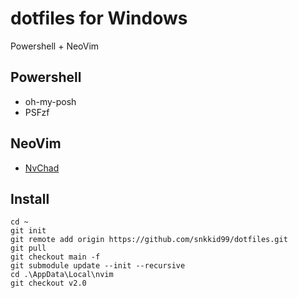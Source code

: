 # dotfiles for Windows
Powershell + NeoVim

## Powershell
- oh-my-posh
- PSFzf

## NeoVim
- [NvChad](https://github.com/NvChad/NvChad)

## Install
```
cd ~
git init
git remote add origin https://github.com/snkkid99/dotfiles.git
git pull
git checkout main -f
git submodule update --init --recursive
cd .\AppData\Local\nvim
git checkout v2.0
```
